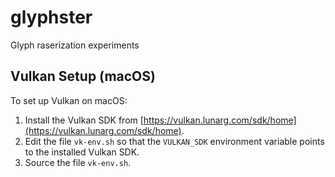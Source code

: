 # glyphster
Glyph raserization experiments

## Vulkan Setup (macOS)

To set up Vulkan on macOS:

1. Install the Vulkan SDK from
  [https://vulkan.lunarg.com/sdk/home](https://vulkan.lunarg.com/sdk/home).
1. Edit the file `vk-env.sh` so that the `VULKAN_SDK` environment variable
   points to the installed Vulkan SDK.
1. Source the file `vk-env.sh`.



